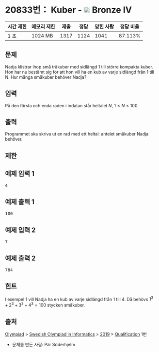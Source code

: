 # 20833번： Kuber - <img src="https://static.solved.ac/tier_small/2.svg" style="height:20px" /> Bronze IV



| 시간 제한 | 메모리 제한 | 제출 | 정답 | 맞힌 사람 | 정답 비율 |
| --- | --- | --- | --- | --- | --- |
| 1 초 | 1024 MB | 1317 | 1124 | 1041 | 87.113% |
## 문제

Nadja klistrar ihop små träkuber med sidlängd 1 till större kompakta kuber. Hon har nu bestämt sig för att hon vill ha en kub av varje sidlängd från 1 till N. Hur många småkuber behöver Nadja?

## 입력

På den första och enda raden i indatan står heltalet $N$, $1 \leq N \leq 100$.

## 출력

Programmet ska skriva ut en rad med ett heltal: antelet småkuber Nadja behöver.

## 제한

## 예제 입력 1

<pre>4
</pre>
## 예제 출력 1

<pre>100
</pre>
## 예제 입력 2

<pre>7
</pre>
## 예제 출력 2

<pre>784
</pre>
## 힌트

I exempel 1 vill Nadja ha en kub av varje sidlängd från $1$ till $4$. Då behövs $1^3 + 2^3 + 3^3 + 4^3 = 100$ stycken småkuber.

## 출처

[](https://creativecommons.org/licenses/by-sa/3.0/)

[Olympiad](/category/2) > [Swedish Olympiad in Informatics](/category/513) > [2019](/category/515) > [Qualification](/category/detail/2414) 1번

- 문제를 만든 사람: Pär Söderhjelm